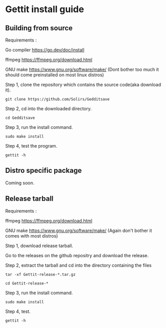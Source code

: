 # Gettit install guide

## Building from source

Requirements :

Go compiler https://go.dev/doc/install

ffmpeg https://ffmpeg.org/download.html

GNU make https://www.gnu.org/software/make/ (Dont bother too much it should come preinstalled on most linux distros)


Step 1, clone the repository which contains the source code(aka download it).

`git clone https://github.com/Solirs/Gedditsave`

Step 2, cd into the downloaded directory.

`cd Gedditsave`

Step 3, run the install command.

`sudo make install`

Step 4, test the program.

`gettit -h`


## Distro specific package

Coming soon.

## Release tarball

Requirements :

ffmpeg https://ffmpeg.org/download.html

GNU make https://www.gnu.org/software/make/ (Again don't bother it comes with most distros)

Step 1, download release tarball.

Go to the releases on the github repositry and download the release.

Step 2, extract the tarball and cd into the directory containing the files

`tar -xf Gettit-release-*.tar.gz`

`cd Gettit-release-*`

Step 3, run the install command.

`sudo make install`

Step 4, test.

`gettit -h`